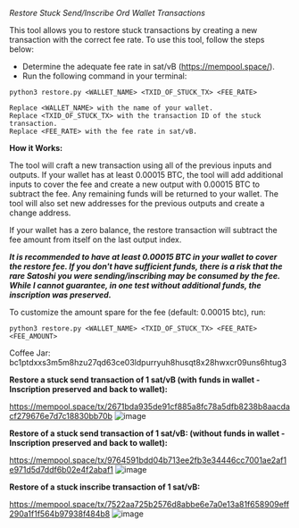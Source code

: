 *Restore Stuck Send/Inscribe Ord Wallet Transactions*

This tool allows you to restore stuck transactions by creating a new transaction with the correct fee rate. To use this tool, follow the steps below:

- Determine the adequate fee rate in sat/vB (https://mempool.space/).
- Run the following command in your terminal:

```python3 restore.py <WALLET_NAME> <TXID_OF_STUCK_TX> <FEE_RATE>```

    Replace <WALLET_NAME> with the name of your wallet.
    Replace <TXID_OF_STUCK_TX> with the transaction ID of the stuck transaction.
    Replace <FEE_RATE> with the fee rate in sat/vB.

**How it Works:**

The tool will craft a new transaction using all of the previous inputs and outputs. If your wallet has at least 0.00015 BTC, the tool will add additional inputs to cover the fee and create a new output with 0.00015 BTC to subtract the fee. Any remaining funds will be returned to your wallet. The tool will also set new addresses for the previous outputs and create a change address.

If your wallet has a zero balance, the restore transaction will subtract the fee amount from itself on the last output index.

***It is recommended to have at least 0.00015 BTC in your wallet to cover the restore fee. If you don't have sufficient funds, there is a risk that the rare Satoshi you were sending/inscribing may be consumed by the fee. While I cannot guarantee, in one test without additional funds, the inscription was preserved.***


To customize the amount spare for the fee (default: 0.00015 btc), run:

```python3 restore.py <WALLET_NAME> <TXID_OF_STUCK_TX> <FEE_RATE> <FEE_AMOUNT>```


Coffee Jar:  bc1ptdxxs3m5m8hzu27qd63ce03ldpurryuh8husqt8x28hwxcr09uns6htug3 




**Restore a stuck send transaction of 1 sat/vB (with funds in wallet - Inscription preserved and back to wallet):**

https://mempool.space/tx/2671bda935de91cf885a8fc78a5dfb8238b8aacdacf279676e7d7c18830bb70b
![image](https://user-images.githubusercontent.com/85583249/224977882-7f2fd0ff-5514-4bf5-b360-30bc8077c9c8.png)


**Restore of a stuck send transaction of 1 sat/vB: (without funds in wallet - Inscription preserved and back to wallet):**

https://mempool.space/tx/9764591bdd04b713ee2fb3e34446cc7001ae2af1e971d5d7ddf6b02e4f2abaf1
![image](https://user-images.githubusercontent.com/85583249/224993925-d9536ae5-bb51-445d-ac7f-5c79380e4c54.png)


**Restore of a stuck inscribe transaction of 1 sat/vB:**

https://mempool.space/tx/7522aa725b2576d8abbe6e7a0e13a81f658909eff290a1f1f564b97938f484b8
![image](https://user-images.githubusercontent.com/85583249/225000726-d097803a-fc84-43cc-a189-701c68f707cc.png)
